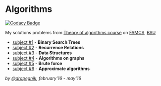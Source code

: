 # Algorithms

[![Codacy Badge](https://api.codacy.com/project/badge/Grade/f005bd245c67422a8815746bfaac0021)](https://www.codacy.com/app/Drapegnik/algorithms?utm_source=github.com&utm_medium=referral&utm_content=Drapegnik/algorithms&utm_campaign=Badge_Grade)

My solutions problems from [Theory of algorithms course](https://acm.bsu.by/) on
[FAMCS](http://www.fpmi.bsu.by/en/main.aspx),
[BSU](http://www.bsu.by/en/main.aspx)

* [subject #1](https://github.com/Drapegnik/algorithms/tree/master/subject1_task14) -
  **Binary Search Trees**
* [subject #2](https://github.com/Drapegnik/algorithms/tree/master/subject2_task19.1) -
  **Recurrence Relations**
* [subject #3](https://github.com/Drapegnik/algorithms/tree/master/subject3_task42) -
  **Data Structures**
* [subject #4](https://github.com/Drapegnik/algorithms/tree/master/subject4_task10) -
  **Algorithms on graphs**
* [subject #5](https://github.com/Drapegnik/algorithms/tree/master/subject5_task16) -
  **Brute force**
* [subject #6](https://github.com/Drapegnik/algorithms/tree/master/subject6_task17) -
  **Approximate algorithms**

_by [@drapegnik](https://github.com/Drapegnik), february'16 - may'16_
